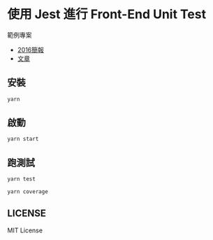 # 使用 Jest 進行 Front-End Unit Test

範例專案

* [2016簡報](https://speakerdeck.com/patw0929/shi-yong-jest-jin-xing-front-end-unit-test)
* [文章](https://blog.patw.me/archives/1310/write-frontend-unit-tests-with-jest/)

## 安裝

```bash
yarn
```

## 啟動

```bash
yarn start
```

## 跑測試

```bash
yarn test
```

```bash
yarn coverage
```

## LICENSE

MIT License
